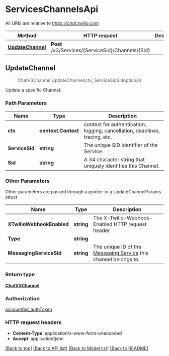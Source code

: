 # ServicesChannelsApi

All URIs are relative to *https://chat.twilio.com*

Method | HTTP request | Description
------------- | ------------- | -------------
[**UpdateChannel**](ServicesChannelsApi.md#UpdateChannel) | **Post** /v3/Services/{ServiceSid}/Channels/{Sid} | 



## UpdateChannel

> ChatV3Channel UpdateChannel(ctx, ServiceSidSidoptional)



Update a specific Channel.

### Path Parameters


Name | Type | Description
------------- | ------------- | -------------
**ctx** | **context.Context** | context for authentication, logging, cancellation, deadlines, tracing, etc.
**ServiceSid** | **string** | The unique SID identifier of the Service.
**Sid** | **string** | A 34 character string that uniquely identifies this Channel.

### Other Parameters

Other parameters are passed through a pointer to a UpdateChannelParams struct


Name | Type | Description
------------- | ------------- | -------------
**XTwilioWebhookEnabled** | **string** | The X-Twilio-Webhook-Enabled HTTP request header
**Type** | **string** | 
**MessagingServiceSid** | **string** | The unique ID of the [Messaging Service](https://www.twilio.com/docs/messaging/api/service-resource) this channel belongs to.

### Return type

[**ChatV3Channel**](ChatV3Channel.md)

### Authorization

[accountSid_authToken](../README.md#accountSid_authToken)

### HTTP request headers

- **Content-Type**: application/x-www-form-urlencoded
- **Accept**: application/json

[[Back to top]](#) [[Back to API list]](../README.md#documentation-for-api-endpoints)
[[Back to Model list]](../README.md#documentation-for-models)
[[Back to README]](../README.md)

